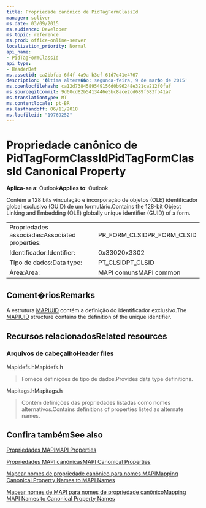 ```yaml
---
title: Propriedade canônico de PidTagFormClassId
manager: soliver
ms.date: 03/09/2015
ms.audience: Developer
ms.topic: reference
ms.prod: office-online-server
localization_priority: Normal
api_name:
- PidTagFormClassId
api_type:
- HeaderDef
ms.assetid: ca2bbfab-6f4f-4a9a-b3ef-61d7c41e4767
description: '�ltima altera��o: segunda-feira, 9 de mar�o de 2015'
ms.openlocfilehash: ca12d7384589549156d0b96248e321ca212f0faf
ms.sourcegitcommit: 9d60cd82b5413446e5bc8ace2cd689f683fb41a7
ms.translationtype: MT
ms.contentlocale: pt-BR
ms.lasthandoff: 06/11/2018
ms.locfileid: "19769252"
---
```

# <a name="pidtagformclassid-canonical-property"></a><span data-ttu-id="2e3a0-103">Propriedade canônico de PidTagFormClassId</span><span class="sxs-lookup"><span data-stu-id="2e3a0-103">PidTagFormClassId Canonical Property</span></span>

  
  
<span data-ttu-id="2e3a0-104">**Aplica-se a**: Outlook</span><span class="sxs-lookup"><span data-stu-id="2e3a0-104">**Applies to**: Outlook</span></span> 
  
<span data-ttu-id="2e3a0-105">Contém a 128 bits vinculação e incorporação de objetos (OLE) identificador global exclusivo (GUID) de um formulário.</span><span class="sxs-lookup"><span data-stu-id="2e3a0-105">Contains the 128-bit Object Linking and Embedding (OLE) globally unique identifier (GUID) of a form.</span></span> 
  
|||
|:-----|:-----|
|<span data-ttu-id="2e3a0-106">Propriedades associadas:</span><span class="sxs-lookup"><span data-stu-id="2e3a0-106">Associated properties:</span></span>  <br/> |<span data-ttu-id="2e3a0-107">PR_FORM_CLSID</span><span class="sxs-lookup"><span data-stu-id="2e3a0-107">PR_FORM_CLSID</span></span>  <br/> |
|<span data-ttu-id="2e3a0-108">Identificador:</span><span class="sxs-lookup"><span data-stu-id="2e3a0-108">Identifier:</span></span>  <br/> |<span data-ttu-id="2e3a0-109">0x3302</span><span class="sxs-lookup"><span data-stu-id="2e3a0-109">0x3302</span></span>  <br/> |
|<span data-ttu-id="2e3a0-110">Tipo de dados:</span><span class="sxs-lookup"><span data-stu-id="2e3a0-110">Data type:</span></span>  <br/> |<span data-ttu-id="2e3a0-111">PT_CLSID</span><span class="sxs-lookup"><span data-stu-id="2e3a0-111">PT_CLSID</span></span>  <br/> |
|<span data-ttu-id="2e3a0-112">Área:</span><span class="sxs-lookup"><span data-stu-id="2e3a0-112">Area:</span></span>  <br/> |<span data-ttu-id="2e3a0-113">MAPI comuns</span><span class="sxs-lookup"><span data-stu-id="2e3a0-113">MAPI common</span></span>  <br/> |
   
## <a name="remarks"></a><span data-ttu-id="2e3a0-114">Coment�rios</span><span class="sxs-lookup"><span data-stu-id="2e3a0-114">Remarks</span></span>

<span data-ttu-id="2e3a0-115">A estrutura [MAPIUID](mapiuid.md) contém a definição do identificador exclusivo.</span><span class="sxs-lookup"><span data-stu-id="2e3a0-115">The [MAPIUID](mapiuid.md) structure contains the definition of the unique identifier.</span></span> 
  
## <a name="related-resources"></a><span data-ttu-id="2e3a0-116">Recursos relacionados</span><span class="sxs-lookup"><span data-stu-id="2e3a0-116">Related resources</span></span>

### <a name="header-files"></a><span data-ttu-id="2e3a0-117">Arquivos de cabeçalho</span><span class="sxs-lookup"><span data-stu-id="2e3a0-117">Header files</span></span>

<span data-ttu-id="2e3a0-118">Mapidefs.h</span><span class="sxs-lookup"><span data-stu-id="2e3a0-118">Mapidefs.h</span></span>
  
> <span data-ttu-id="2e3a0-119">Fornece definições de tipo de dados.</span><span class="sxs-lookup"><span data-stu-id="2e3a0-119">Provides data type definitions.</span></span>
    
<span data-ttu-id="2e3a0-120">Mapitags.h</span><span class="sxs-lookup"><span data-stu-id="2e3a0-120">Mapitags.h</span></span>
  
> <span data-ttu-id="2e3a0-121">Contém definições das propriedades listadas como nomes alternativos.</span><span class="sxs-lookup"><span data-stu-id="2e3a0-121">Contains definitions of properties listed as alternate names.</span></span>
    
## <a name="see-also"></a><span data-ttu-id="2e3a0-122">Confira também</span><span class="sxs-lookup"><span data-stu-id="2e3a0-122">See also</span></span>



[<span data-ttu-id="2e3a0-123">Propriedades MAPI</span><span class="sxs-lookup"><span data-stu-id="2e3a0-123">MAPI Properties</span></span>](mapi-properties.md)
  
[<span data-ttu-id="2e3a0-124">Propriedades MAPI canônicas</span><span class="sxs-lookup"><span data-stu-id="2e3a0-124">MAPI Canonical Properties</span></span>](mapi-canonical-properties.md)
  
[<span data-ttu-id="2e3a0-125">Mapear nomes de propriedade canônico para nomes MAPI</span><span class="sxs-lookup"><span data-stu-id="2e3a0-125">Mapping Canonical Property Names to MAPI Names</span></span>](mapping-canonical-property-names-to-mapi-names.md)
  
[<span data-ttu-id="2e3a0-126">Mapear nomes de MAPI para nomes de propriedade canônico</span><span class="sxs-lookup"><span data-stu-id="2e3a0-126">Mapping MAPI Names to Canonical Property Names</span></span>](mapping-mapi-names-to-canonical-property-names.md)

